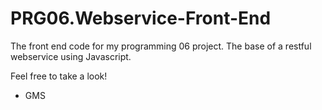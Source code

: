 # PRG06.Webservice-Front-End
The front end code for my programming 06 project. The base of a restful webservice using Javascript.

Feel free to take a look!

- GMS
